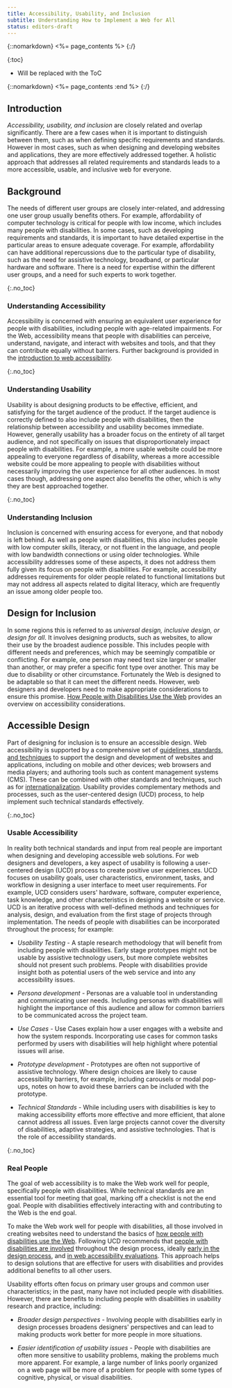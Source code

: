 ```yaml
---
title: Accessibility, Usability, and Inclusion
subtitle: Understanding How to Implement a Web for All
status: editors-draft
---
```


{::nomarkdown}
<%= page_contents %>
{:/}

{:toc}
* Will be replaced with the ToC

{::nomarkdown}
<%= page_contents :end %>
{:/}

## Introduction

*Accessibility, usability, and inclusion* are closely related and overlap significantly. There are a few cases when it is important to distinguish between them, such as when defining specific requirements and standards. However in most cases, such as when designing and developing websites and applications, they are more effectively addressed together. A holistic approach that addresses all related requirements and standards leads to a more accessible, usable, and inclusive web for everyone.

## Background

The needs of different user groups are closely inter-related, and addressing one user group usually benefits others. For example, affordability of computer technology is critical for people with low income, which includes many people with disabilities. In some cases, such as developing requirements and standards, it is important to have detailed expertise in the particular areas to ensure adequate coverage. For example, affordability can have additional repercussions due to the particular type of disability, such as the need for assistive technology, broadband, or particular hardware and software. There is a need for expertise within the different user groups, and a need for such experts to work together.

{:.no_toc}
### Understanding Accessibility

Accessibility is concerned with ensuring an equivalent user experience for people with disabilities, including people with age-related impairments. For the Web, accessibility means that people with disabilities can perceive, understand, navigate, and interact with websites and tools, and that they can contribute equally without barriers. Further background is provided in the [introduction to web accessibility](/standards/webdesign/accessibility).

{:.no_toc}
### Understanding Usability

Usability is about designing products to be effective, efficient, and satisfying for the target audience of the product. If the target audience is correctly defined to also include people with disabilities, then the relationship between accessibility and usability becomes immediate. However, generally usability has a broader focus on the entirety of all target audience, and not specifically on issues that disproportionately impact people with disabilities. For example, a more usable website could be more appealing to everyone regardless of disability, whereas a more accessible website could be more appealing to people with disabilities without necessarily improving the user experience for all other audiences. In most cases though, addressing one aspect also benefits the other, which is why they are best approached together.

{:.no_toc}
### Understanding Inclusion

Inclusion is concerned with ensuring access for everyone, and that nobody is left behind. As well as people with disabilities, this also includes people with low computer skills, literacy, or not fluent in the language, and people with low bandwidth connections or using older technologies. While accessibility addresses some of these aspects, it does not address them fully given its focus on people with disabilities. For example, accessibility addresses requirements for older people related to functional limitations but may not address all aspects related to digital literacy, which are frequently an issue among older people too.

## Design for Inclusion

In some regions this is referred to as *universal design, inclusive design, or design for all*. It involves designing products, such as websites, to allow their use by the broadest audience possible. This includes people with different needs and preferences, which may be seemingly compatible or conflicting. For example, one person may need text size larger or smaller than another, or may prefer a specific font type over another. This may be due to disability or other circumstance. Fortunately the Web is designed to be adaptable so that it can meet the different needs. However, web designers and developers need to make appropriate considerations to ensure this promise. [How People with Disabilities Use the Web](http://www.w3.org/WAI/intro/people-use-web/) provides an overview on accessibility considerations.

## Accessible Design

Part of designing for inclusion is to ensure an accessible design. Web accessibility is supported by a comprehensive set of [guidelines, standards, and techniques](https://www.w3.org/WAI/guid-tech.html) to support the design and development of websites and applications, including on mobile and other devices; web browsers and media players; and authoring tools such as content management systems (CMS). These can be combined with other standards and techniques, such as for [internationalization](https://www.w3.org/International/). Usability provides complementary methods and processes, such as the user-centered design (UCD) process, to help implement such technical standards effectively.

{:.no_toc}
### Usable Accessibility

In reality both technical standards and input from real people are important when designing and developing accessible web solutions. For web designers and developers, a key aspect of usability is following a user-centered design (UCD) process to create positive user experiences. <abbr>UCD</abbr> focuses on usability goals, user characteristics, environment, tasks, and workflow in designing a user interface to meet user requirements. For example, <abbr>UCD</abbr> considers users' hardware, software, computer experience, task knowledge, and other characteristics in designing a website or service. <abbr>UCD</abbr> is an iterative process with well-defined methods and techniques for analysis, design, and evaluation from the first stage of projects through implementation. The needs of people with disabilities can be incorporated throughout the process; for example:

* *Usability Testing* - A staple research methodology that will benefit from including people with disabilities. Early stage prototypes might not be usable by assistive technology users, but more complete websites should not present such problems. People with disabilities provide insight both as potential users of the web service and into any accessibility issues.

* *Persona development* - Personas are a valuable tool in understanding and communicating user needs. Including personas with disabilities will highlight the importance of this audience and allow for common barriers to be communicated across the project team.
  
* *Use Cases* - Use Cases explain how a user engages with a website and how the system responds. Incorporating use cases for common tasks performed by users with disabilities will help highlight where potential issues will arise.  

* *Prototype development* - Prototypes are often not supportive of assistive technology. Where design choices are likely to cause accessibility barriers, for example, including carousels or modal pop-ups, notes on how to avoid these barriers can be included with the prototype. 

* *Technical Standards* - While including users with disabilities is key to making accessibility efforts more effective and more efficient, that alone cannot address all issues. Even large projects cannot cover the diversity of disabilities, adaptive strategies, and assistive technologies. That is the role of accessibility standards.

{:.no_toc}
### Real People

The goal of web accessibility is to make the Web work well for people, specifically people with disabilities. While technical standards are an essential tool for meeting that goal, marking off a checklist is not the end goal. People with disabilities effectively interacting with and contributing to the Web is the end goal.

To make the Web work well for people with disabilities, all those involved in creating websites need to understand the basics of [how people with disabilities use the Web](/WAI/intro/people-use-web). Following <abbr>UCD</abbr> recommends that [people with disabilities are involved](/WAI/users/involving) throughout the design process, ideally [early in the design process](/WAI/users/involving#why), and [in web accessibility evaluations](/WAI/eval/users). This approach helps to design solutions that are effective for users with disabilities and provides additional benefits to all other users.

Usability efforts often focus on primary user groups and common user characteristics; in the past, many have not included people with disabilities. However, there are benefits to including people with disabilities in usability research and practice, including:

* *Broader design perspectives* - Involving people with disabilities early in design processes broadens designers' perspectives and can lead to making products work better for more people in more situations.

* *Easier identification of usability issues* - People with disabilities are often more sensitive to usability problems, making the problems much more apparent. For example, a large number of links poorly organized on a web page will be more of a problem for people with some types of cognitive, physical, or visual disabilities.
